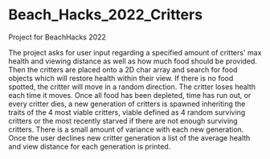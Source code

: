 # Beach_Hacks_2022_Critters
 Project for BeachHacks 2022

The project asks for user input regarding a specified amount of critters' max health and viewing distance as well as how much food should be provided. Then the critters are placed onto a 2D char array and search for food objects which will restore health within their view. If there is no food spotted, the critter will move in a random direction. The critter loses health each time it moves. Once all food has been depleted, time has run out, or every critter dies, a new generation of critters is spawned inheriting the traits of the 4 most viable critters, viable defined as 4 random surviving critters or the most recently starved if there are not enough surviving critters. There is a small amount of variance with each new generation. Once the user declines new critter generation a list of the average health and view distance for each generation is printed.

